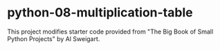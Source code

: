 # python-08-multiplication-table

This project modifies starter code provided from "The Big Book of Small Python Projects" by Al Sweigart.
